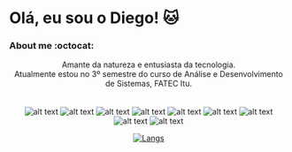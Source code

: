 # Olá, eu sou o Diego! :cat:

### About me    :octocat:
 <div align="center">
  
 Amante da natureza e entusiasta da tecnologia. <br>
 Atualmente estou no 3º semestre do curso de Análise e Desenvolvimento de Sistemas, FATEC Itu.<br><br><br>
 ![alt text](https://img.shields.io/badge/HTML-239120?style=for-the-badge&logo=html5&logoColor=white) ![alt text](https://img.shields.io/badge/CSS3-1572B6?style=for-the-badge&logo=css3&logoColor=white) ![alt text](https://img.shields.io/badge/JavaScript-F7DF1E?style=for-the-badge&logo=javascript&logoColor=black) ![alt text](https://img.shields.io/badge/C%23-239120?style=for-the-badge&logo=c-sharp&logoColor=white) ![alt text](https://img.shields.io/badge/Java-ED8B00?style=for-the-badge&logo=java&logoColor=white) ![alt text](https://img.shields.io/badge/MySQL-00000F?style=for-the-badge&logo=mysql&logoColor=white) ![alt text](https://img.shields.io/badge/.NET-5C2D91?style=for-the-badge&logo=dot-net&logoColor=white) ![alt text](https://img.shields.io/badge/Angular-DD0031?style=for-the-badge&logo=angular&logoColor=white) ![alt text](https://img.shields.io/badge/Bootstrap-563D7C?style=for-the-badge&logo=bootstrap&logoColor=white)






[![Langs](https://github-readme-stats.vercel.app/api/top-langs/?username=diegonzales1&show_icons=true&theme=radical)](https://github.com/anuraghazra/github-readme-stats) 


